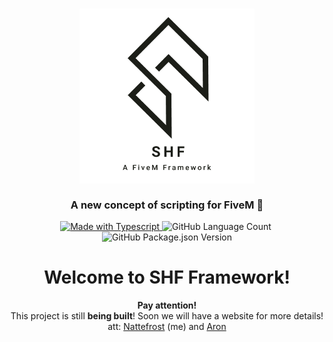 <h3 align="center">
    <img alt="Logo" title="logo" width="280px" src="./images/logo.png">
    <br><br>
    <b>A new concept of scripting for FiveM 🐌</b> 
</h3>

<p align="center">
  <a href="https://docs.fivem.net/docs/scripting-manual/runtimes/javascript/#typescript-support">
    <img alt="Made with Typescript" src="https://img.shields.io/badge/made%20with-Typescript-007ACC">
  </a>
  <img alt="GitHub Language Count" src="https://img.shields.io/github/languages/count/fl4m3x/shf" />
  <img alt="" src="https://img.shields.io/github/repo-size/fl4m3x/shf" />
  <img alt="GitHub Package.json Version" src="https://img.shields.io/github/package-json/v/fl4m3x/shf" />
</p>

<h1 align="center">Welcome to SHF Framework!</h1>
<p align="center"><strong>Pay attention!</strong> <br>
This project is still <strong>being built</strong>! Soon we will have a website for more details!
<br>
 att: <a href="https://github.com/fl4m3x">Nattefrost</a> (me) and <a href="https://github.com/LucasGutierreCraveiro">Aron</a></p>